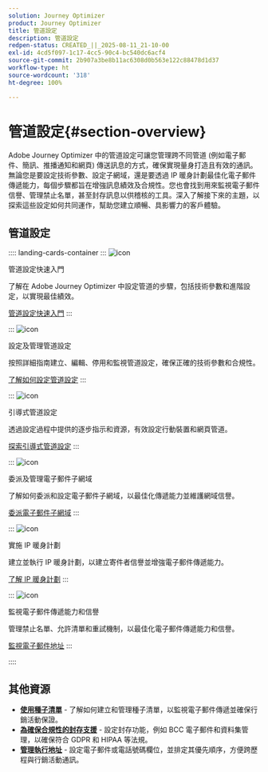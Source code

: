 ```yaml
---
solution: Journey Optimizer
product: Journey Optimizer
title: 管道設定
description: 管道設定
redpen-status: CREATED_||_2025-08-11_21-10-00
exl-id: 4cd5f097-1c17-4cc5-90c4-bc540dc6acf4
source-git-commit: 2b907a3be8b11ac6308d0b563e122c88478d1d37
workflow-type: ht
source-wordcount: '318'
ht-degree: 100%

---
```


# 管道設定{#section-overview}

Adobe Journey Optimizer 中的管道設定可讓您管理跨不同管道 (例如電子郵件、簡訊、推播通知和網頁) 傳送訊息的方式，確保實現量身打造且有效的通訊。無論您是要設定技術參數、設定子網域，還是要透過 IP 暖身計劃最佳化電子郵件傳遞能力，每個步驟都旨在增強訊息績效及合規性。您也會找到用來監視電子郵件信譽、管理禁止名單，甚至封存訊息以供稽核的工具。深入了解接下來的主題，以探索這些設定如何共同運作，幫助您建立順暢、具影響力的客戶體驗。

## 管道設定

:::: landing-cards-container
:::
![icon](https://cdn.experienceleague.adobe.com/icons/circle-play.svg?lang=zh-Hant)

管道設定快速入門

了解在 Adobe Journey Optimizer 中設定管道的步驟，包括技術參數和進階設定，以實現最佳績效。

[管道設定快速入門](../using/configuration/get-started-configuration.md)
:::

:::
![icon](https://cdn.experienceleague.adobe.com/icons/list-check.svg?lang=zh-Hant)

設定及管理管道設定

按照詳細指南建立、編輯、停用和監視管道設定，確保正確的技術參數和合規性。

[了解如何設定管道設定](../using/configuration/channel-surfaces.md)
:::

:::
![icon](https://cdn.experienceleague.adobe.com/icons/gear.svg?lang=zh-Hant)

引導式管道設定

透過設定過程中提供的逐步指示和資源，有效設定行動裝置和網頁管道。

[探索引導式管道設定](guided-setup-landing-page.md)
:::

:::
![icon](https://cdn.experienceleague.adobe.com/icons/screwdriver-wrench.svg?lang=zh-Hant)

委派及管理電子郵件子網域

了解如何委派和設定電子郵件子網域，以最佳化傳遞能力並維護網域信譽。

[委派電子郵件子網域](delegate-subdomains-landing-page.md)
:::

:::
![icon](https://cdn.experienceleague.adobe.com/icons/chart-line.svg?lang=zh-Hant)

實施 IP 暖身計劃

建立並執行 IP 暖身計劃，以建立寄件者信譽並增強電子郵件傳遞能力。

[了解 IP 暖身計劃](implement-ip-warmup-plan-landing-page.md)
:::

:::
![icon](https://cdn.experienceleague.adobe.com/icons/shield-halved.svg?lang=zh-Hant)

監視電子郵件傳遞能力和信譽

管理禁止名單、允許清單和重試機制，以最佳化電子郵件傳遞能力和信譽。

[監視電子郵件地址](monitor-reputation-landing-page.md)
:::

::::


## 其他資源

- **[使用種子清單](../using/configuration/seed-lists.md)** - 了解如何建立和管理種子清單，以監視電子郵件傳遞並確保行銷活動保證。
- **[為確保合規性的封存支援](../using/configuration/archiving-support.md)** - 設定封存功能，例如 BCC 電子郵件和資料集管理，以確保符合 GDPR 和 HIPAA 等法規。
- **[管理執行地址](../using/configuration/primary-email-addresses.md)** - 設定電子郵件或電話號碼欄位，並排定其優先順序，方便跨歷程與行銷活動通訊。
